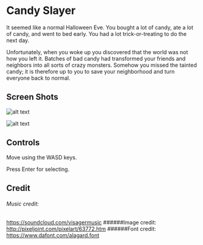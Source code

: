 # Candy Slayer
It seemed like a normal Halloween Eve. You bought a lot of candy, ate a lot of candy, and went to bed early. You had a lot trick-or-treating to do the next day.

Unfortunately, when you woke up you discovered that the world was not how you left it. Batches of bad candy had transformed your friends and neighbors into all sorts of crazy monsters. Somehow you missed the tainted candy; it is therefore up to you to save your neighborhood and turn everyone back to normal.
## Screen Shots
![alt text](http://i68.tinypic.com/2rzs4mw.png)

![alt text](http://i65.tinypic.com/214dx04.png)

## Controls
Move using the WASD keys.

Press Enter for selecting.
## Credit
###### Music credit: 
https://soundcloud.com/visagermusic
######Image credit: 
http://pixeljoint.com/pixelart/63772.htm
######Font credit:
https://www.dafont.com/alagard.font